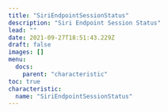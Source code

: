 ```yaml
---
title: "SiriEndpointSessionStatus"
description: "Siri Endpoint Session Status"
lead: ""
date: 2021-09-27T18:51:43.229Z
draft: false
images: []
menu:
  docs:
    parent: "characteristic"
toc: true
characteristic:
  name: "SiriEndpointSessionStatus"
---
```

